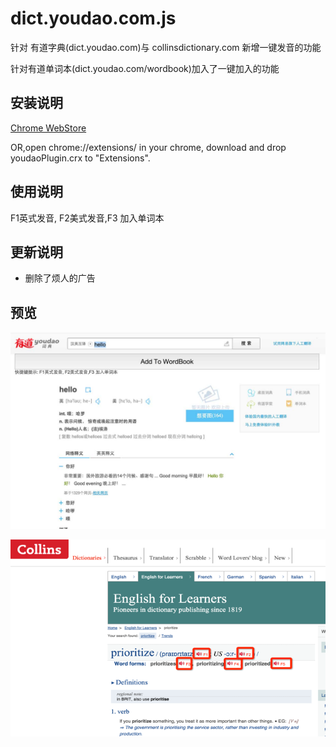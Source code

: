 dict.youdao.com.js
==================

针对 有道字典(dict.youdao.com)与 collinsdictionary.com 新增一键发音的功能

针对有道单词本(dict.youdao.com/wordbook)加入了一键加入的功能

安装说明
---------
 [Chrome WebStore](https://chrome.google.com/webstore/detail/a-key-to-pronunciation/mkppoafmldalmhigegpkliengblddnbp)

OR,open chrome://extensions/ in your chrome, download and drop youdaoPlugin.crx to "Extensions".

使用说明
---------

 F1英式发音, F2美式发音,F3 加入单词本

更新说明
---------

* 删除了烦人的广告 


 预览
 -----
 ![预览0](youdao.jpg?raw=true "预览0")
 
 
 ![预览0](collinsdictionary.png?raw=true "预览1")
